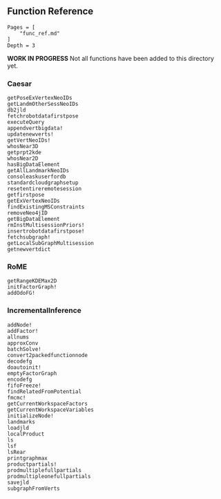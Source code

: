 ## Function Reference

```@contents
Pages = [
    "func_ref.md"
]
Depth = 3
```

**WORK IN PROGRESS**  Not all functions have been added to this directory yet.

### Caesar
```@docs
getPoseExVertexNeoIDs
getLandmOtherSessNeoIDs
db2jld
fetchrobotdatafirstpose
executeQuery
appendvertbigdata!
updatenewverts!
getVertNeoIDs!
whosNear3D
getprpt2kde
whosNear2D
hasBigDataElement
getAllLandmarkNeoIDs
consoleaskuserfordb
standardcloudgraphsetup
resetentireremotesession
getfirstpose
getExVertexNeoIDs
findExistingMSConstraints
removeNeo4jID
getBigDataElement
rmInstMultisessionPriors!
insertrobotdatafirstpose!
fetchsubgraph!
getLocalSubGraphMultisession
getnewvertdict
```

### RoME

```@docs
getRangeKDEMax2D
initFactorGraph!
addOdoFG!
```

### IncrementalInference
```@docs
addNode!
addFactor!
allnums
approxConv
batchSolve!
convert2packedfunctionnode
decodefg
doautoinit!
emptyFactorGraph
encodefg
fifoFreeze!
findRelatedFromPotential
fmcmc!
getCurrentWorkspaceFactors
getCurrentWorkspaceVariables
initializeNode!
landmarks
loadjld
localProduct
ls
lsf
lsRear
printgraphmax
productpartials!
prodmultiplefullpartials
prodmultipleonefullpartials
savejld
subgraphFromVerts
```
